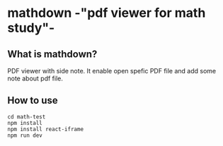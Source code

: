 # mathdown -"pdf viewer for math study"-

## What is mathdown?
PDF viewer with side note. It enable open spefic PDF file and add some note about pdf file.

## How to use
```
cd math-test 
npm install 
npm install react-iframe
npm run dev
```


